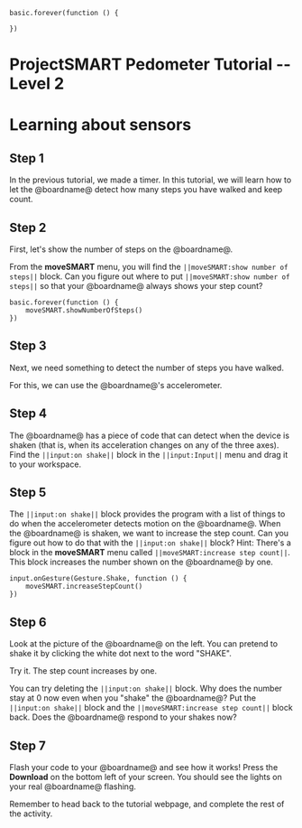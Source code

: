 ```template
basic.forever(function () {
	
})
```
# ProjectSMART Pedometer Tutorial -- Level 2
# Learning about sensors


## Step 1

In the previous tutorial, we made a timer. In this tutorial, we will learn how to let the @boardname@ detect how many steps you have walked and keep count. 

## Step 2

First, let's show the number of steps on the @boardname@.

From the **moveSMART** menu, you will find the ``||moveSMART:show number of steps||`` block. Can you figure out where to put ``||moveSMART:show number of steps||`` so that your @boardname@ always shows your step count?

```block
basic.forever(function () {
    moveSMART.showNumberOfSteps()
})
```

## Step 3

Next, we need something to detect the number of steps you have walked.

For this, we can use the @boardname@'s accelerometer.

## Step 4

The @boardname@ has a piece of code that can detect when the device is shaken (that is, when its acceleration changes on any of the three axes). Find the ``||input:on shake||`` block in the ``||input:Input||`` menu and drag it to your workspace.

## Step 5

The ``||input:on shake||`` block provides the program with a list of things to do when the accelerometer detects motion on the @boardname@.
When the @boardname@ is shaken, we want to increase the step count. Can you figure out how to do that with the ``||input:on shake||`` block?
Hint: There's a block in the **moveSMART** menu called ``||moveSMART:increase step count||``. This block increases the number shown on the @boardname@ by one.

```block
input.onGesture(Gesture.Shake, function () {
    moveSMART.increaseStepCount()
})
```

## Step 6

Look at the picture of the @boardname@ on the left.
You can pretend to shake it by clicking the white dot next to the word "SHAKE".

Try it. The step count increases by one.

You can try deleting the ``||input:on shake||`` block. Why does the number stay at 0 now even when you "shake" the @boardname@? 
Put the ``||input:on shake||`` block and the ``||moveSMART:increase step count||`` block back. Does the @boardname@ respond to your shakes now?

## Step 7

Flash your code to your @boardname@ and see how it works!
Press the **Download** on the bottom left of your screen.
You should see the lights on your real @boardname@ flashing.

Remember to head back to the tutorial webpage, and complete the rest of the activity.